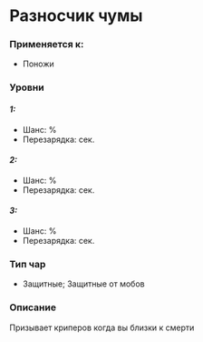 # Разносчик чумы

### Применяется к:

* Поножи

### Уровни&#x20;

#### _1:_&#x20;

* Шанс: %
* Перезарядка:  сек.

#### _2:_

* Шанс: %
* Перезарядка:  сек.&#x20;

#### _3:_&#x20;

* Шанс: %
* Перезарядка:  сек.

### Тип чар

* Защитные; Защитные от мобов

### Описание&#x20;

Призывает криперов когда вы близки к смерти
